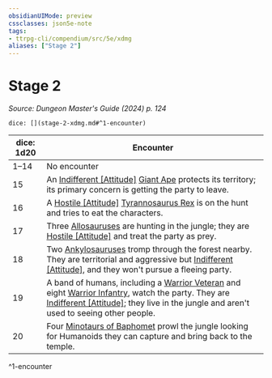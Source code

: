 ```yaml
---
obsidianUIMode: preview
cssclasses: json5e-note
tags:
- ttrpg-cli/compendium/src/5e/xdmg
aliases: ["Stage 2"]
---
```

# Stage 2
*Source: Dungeon Master's Guide (2024) p. 124* 

`dice: [](stage-2-xdmg.md#^1-encounter)`

| dice: 1d20 | Encounter |
|------------|-----------|
| 1–14 | No encounter |
| 15 | An [Indifferent [Attitude]](3-Mechanics/CLI/rules/variant-rules/indifferent-attitude-xphb.md) [Giant Ape](3-Mechanics/CLI/bestiary/beast/giant-ape-xmm.md) protects its territory; its primary concern is getting the party to leave. |
| 16 | A [Hostile [Attitude]](3-Mechanics/CLI/rules/variant-rules/hostile-attitude-xphb.md) [Tyrannosaurus Rex](3-Mechanics/CLI/bestiary/beast/tyrannosaurus-rex-xmm.md) is on the hunt and tries to eat the characters. |
| 17 | Three [Allosauruses](3-Mechanics/CLI/bestiary/beast/allosaurus-xmm.md) are hunting in the jungle; they are [Hostile [Attitude]](3-Mechanics/CLI/rules/variant-rules/hostile-attitude-xphb.md) and treat the party as prey. |
| 18 | Two [Ankylosauruses](3-Mechanics/CLI/bestiary/beast/ankylosaurus-xmm.md) tromp through the forest nearby. They are territorial and aggressive but [Indifferent [Attitude]](3-Mechanics/CLI/rules/variant-rules/indifferent-attitude-xphb.md), and they won't pursue a fleeing party. |
| 19 | A band of humans, including a [Warrior Veteran](3-Mechanics/CLI/bestiary/humanoid/warrior-veteran-xmm.md) and eight [Warrior Infantry](3-Mechanics/CLI/bestiary/humanoid/warrior-infantry-xmm.md), watch the party. They are [Indifferent [Attitude]](3-Mechanics/CLI/rules/variant-rules/indifferent-attitude-xphb.md); they live in the jungle and aren't used to seeing other people. |
| 20 | Four [Minotaurs of Baphomet](3-Mechanics/CLI/bestiary/monstrosity/minotaur-of-baphomet-xmm.md) prowl the jungle looking for Humanoids they can capture and bring back to the temple. |
^1-encounter
